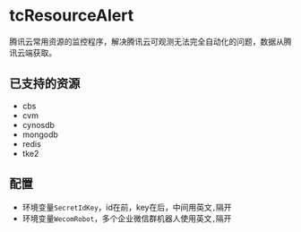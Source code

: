 # tcResourceAlert
腾讯云常用资源的监控程序，解决腾讯云可观测无法完全自动化的问题，数据从腾讯云端获取。

## 已支持的资源
- cbs
- cvm
- cynosdb
- mongodb
- redis
- tke2

## 配置
- 环境变量`SecretIdKey`，id在前，key在后，中间用英文`,`隔开
- 环境变量`WecomRobot`，多个企业微信群机器人使用英文`,`隔开
